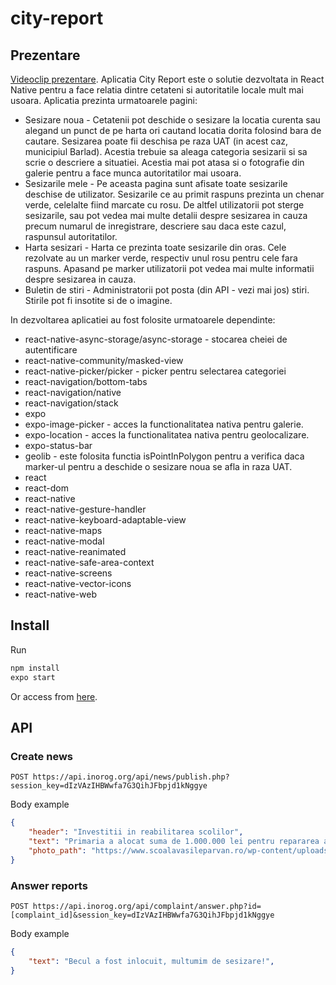 # city-report
## Prezentare
[Videoclip prezentare](https://www.youtube.com/watch?v=b5jy7Cq_zZ0).
Aplicatia City Report este o solutie dezvoltata in React Native pentru a face relatia dintre cetateni si autoritatile locale mult mai usoara. Aplicatia prezinta urmatoarele pagini:
* Sesizare noua - Cetatenii pot deschide o sesizare la locatia curenta sau alegand un punct de pe harta ori cautand locatia dorita folosind bara de cautare. Sesizarea poate fii deschisa pe raza UAT (in acest caz, municipiul Barlad). Acestia trebuie sa aleaga categoria sesizarii si sa scrie o descriere a situatiei. Acestia mai pot atasa si o fotografie din galerie pentru a face munca autoritatilor mai usoara.
* Sesizarile mele - Pe aceasta pagina sunt afisate toate sesizarile deschise de utilizator. Sesizarile ce au primit raspuns prezinta un chenar verde, celelalte fiind marcate cu rosu. De altfel utilizatorii pot sterge sesizarile, sau pot vedea mai multe detalii despre sesizarea in cauza precum numarul de inregistrare, descriere sau daca este cazul, raspunsul autoritatilor.
* Harta sesizari - Harta ce prezinta toate sesizarile din oras. Cele rezolvate au un marker verde, respectiv unul rosu pentru cele fara raspuns. Apasand pe marker utilizatorii pot vedea mai multe informatii despre sesizarea in cauza.
* Buletin de stiri - Administratorii pot posta (din API - vezi mai jos) stiri. Stirile pot fi insotite si de o imagine.

In dezvoltarea aplicatiei au fost folosite urmatoarele dependinte:
* react-native-async-storage/async-storage - stocarea cheiei de autentificare
* react-native-community/masked-view
* react-native-picker/picker - picker pentru selectarea categoriei
* react-navigation/bottom-tabs
* react-navigation/native
* react-navigation/stack
* expo
* expo-image-picker - acces la functionalitatea nativa pentru galerie.
* expo-location - acces la functionalitatea nativa pentru geolocalizare.
* expo-status-bar
* geolib - este folosita functia isPointInPolygon pentru a verifica daca marker-ul pentru a deschide o sesizare noua se afla in raza UAT.
* react
* react-dom
* react-native
* react-native-gesture-handler
* react-native-keyboard-adaptable-view
* react-native-maps
* react-native-modal
* react-native-reanimated
* react-native-safe-area-context
* react-native-screens
* react-native-vector-icons
* react-native-web

## Install
Run
```bash
npm install
expo start
```
Or access from [here](https://expo.io/@tud0r/projects/esesizari).
## API
### Create news
```url
POST https://api.inorog.org/api/news/publish.php?session_key=dIzVAzIHBWwfa7G3QihJFbpjd1kNggye
```
Body example
```json
{
	"header": "Investitii in reabilitarea scolilor",
	"text": "Primaria a alocat suma de 1.000.000 lei pentru repararea a 2 scoli din oras.",
	"photo_path": "https://www.scoalavasileparvan.ro/wp-content/uploads/2017/11/local_vechi_sc2_673w.jpg"
}
```
### Answer reports
```url
POST https://api.inorog.org/api/complaint/answer.php?id=[complaint_id]&session_key=dIzVAzIHBWwfa7G3QihJFbpjd1kNggye
```
Body example
```json
{
	"text": "Becul a fost inlocuit, multumim de sesizare!",
}
```
